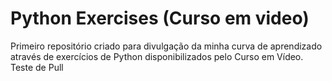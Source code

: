 # Python Exercises (Curso em video)
 Primeiro repositório criado para divulgação da minha curva de aprendizado através de exercícios de Python disponibilizados pelo Curso em Vídeo.
Teste de Pull
